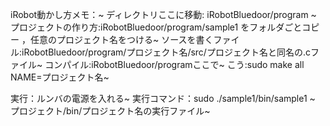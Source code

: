 iRobot動かし方メモ：~
ディレクトリここに移動: iRobotBluedoor/program ~
プロジェクトの作り方:iRobotBluedoor/program/sample1 をフォルダごとコピー ，任意のプロジェクト名をつける~
ソースを書くファイル:iRobotBluedoor/program/プロジェクト名/src/プロジェクト名と同名の.cファイル~
コンパイル:iRobotBluedoor/programここで~
こう:sudo make all NAME=プロジェクト名~

実行：ルンバの電源を入れる~
実行コマンド：sudo ./sample1/bin/sample1 ~
プロジェクト/bin/プロジェクト名の実行ファイル~
